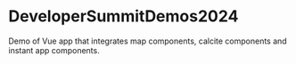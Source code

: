 # DeveloperSummitDemos2024

Demo of Vue app that integrates map components, calcite components and instant app components. 
